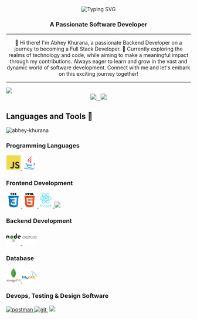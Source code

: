 <div align="center">
    <img src="https://readme-typing-svg.herokuapp.com?font=Fira+Code&weight=600&size=30&pause=300&color=1D77F7&vCenter=true&random=false&width=350&lines=Hello+Guys!%F0%9F%91%8B;I'm+Abhey+Khurana"
        alt="Typing SVG" />
</div>

<h3 align="center">A Passionate Software Developer</h3>

<hr>
<div align="center">
    👋 Hi there! I'm Abhey Khurana, a passionate Backend Developer on a journey to becoming a Full Stack Developer. 🚀
    Currently exploring the realms of technology and code, while aiming to
    make a meaningful impact through my contributions. Always eager to learn and grow in the vast and dynamic world of
    software development. Connect with me and let's embark on this exciting journey together!
</div>
<hr>

<img align="left" src="https://visitor-badge.laobi.icu/badge?page_id=Abhey-Khurana.Abhey-Khurana" />

<br>
<div align="center">
    <a href="mailto:abhey.khurana77@gmail.com"  target="_blank">
        <img src="https://img.shields.io/badge/Gmail-333333?style=for-the-badge&logo=gmail&logoColor=red" />
        &nbsp;
    </a>
    <a href="https://www.linkedin.com/in/abhey-khurana-20b1531b1/" target="_blank">
        <img src="https://img.shields.io/badge/LinkedIn-0077B5?style=for-the-badge&logo=linkedin&logoColor=white"
            target="_blank" />
    </a>
</div>

## Languages and Tools 🔨
  
<!-- <p align="center">  -->
<img src="https://github-readme-stats.vercel.app/api/top-langs?username=abhey-khurana&show_icons=true&locale=en&layout=compact" alt="abhey-khurana" />

### Programming Languages 
<!-- <p align="center">  -->
<a href="https://developer.mozilla.org/en-US/docs/Web/JavaScript" target="_blank" rel="noreferrer"><img src="https://raw.githubusercontent.com/devicons/devicon/master/icons/javascript/javascript-original.svg" alt="javascript" width="40" height="40"/> </a><a href="https://www.java.com/en/" target="_blank" rel="noreferrer"> <img src="https://github.com/devicons/devicon/raw/master/icons/java/java-original.svg" alt="Java Logo" width="40" height="40"/>
 </a>  
<!-- </p> -->

### Frontend Development
<!-- https://icongr.am/devicon -->
 <a href="https://www.w3schools.com/css/" target="_blank" rel="noreferrer"> <img src="https://raw.githubusercontent.com/devicons/devicon/master/icons/css3/css3-original-wordmark.svg" alt="css3" width="40" height="40"/> </a>  <a href="https://www.w3.org/html/" target="_blank" rel="noreferrer"> <img src="https://raw.githubusercontent.com/devicons/devicon/master/icons/html5/html5-original-wordmark.svg" alt="html5" width="40" height="40"/> </a><a href="https://reactjs.org/" target="_blank" rel="noreferrer"> <img src="https://raw.githubusercontent.com/devicons/devicon/master/icons/react/react-original-wordmark.svg" alt="react" width="40" height="40"/> </a>  <a href="https://tailwindcss.com/" target="_blank"><img src="https://skillicons.dev/icons?i=tailwind" /> </a>

 


### Backend Development
<a href="https://nodejs.org" target="_blank" rel="noreferrer"> <img src="https://raw.githubusercontent.com/devicons/devicon/master/icons/nodejs/nodejs-original-wordmark.svg" alt="nodejs" width="40" height="40"/> </a> <a href="https://expressjs.com" target="_blank" rel="noreferrer"> <img src="https://raw.githubusercontent.com/devicons/devicon/master/icons/express/express-original-wordmark.svg" alt="express" width="40" height="40"/> </a> 

### Database
 <a href="https://www.mongodb.com/" target="_blank" rel="noreferrer"> <img src="https://raw.githubusercontent.com/devicons/devicon/master/icons/mongodb/mongodb-original-wordmark.svg" alt="mongodb" width="40" height="40"/> </a> 
 <a href="https://www.mysql.com/" target="_blank" rel="noreferrer">
  <img src="https://raw.githubusercontent.com/devicons/devicon/master/icons/mysql/mysql-original-wordmark.svg" alt="mysql" width="40" height="40"/>
</a>

### Devops, Testing &  Design Software
<a href="https://postman.com" target="_blank" rel="noreferrer"> <img src="https://www.vectorlogo.zone/logos/getpostman/getpostman-icon.svg" alt="postman" width="40" height="40"/> </a>
 <a href="https://git-scm.com/" target="_blank" rel="noreferrer"> <img src="https://www.vectorlogo.zone/logos/git-scm/git-scm-icon.svg" alt="git" width="40" height="40"/> </a>&nbsp;<a href="https://github.com/" target="_blank"><img src="https://skillicons.dev/icons?i=github" /> </a>
